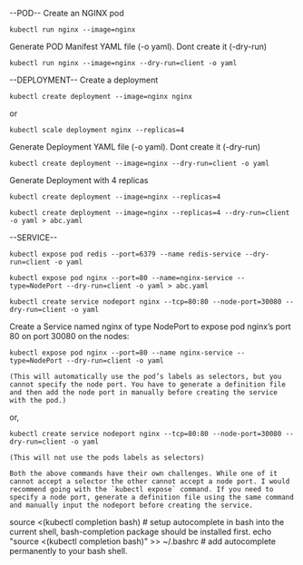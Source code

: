 --POD--
Create an NGINX pod

    kubectl run nginx --image=nginx

Generate POD Manifest YAML file (-o yaml). Dont create it (-dry-run)

    kubectl run nginx --image=nginx --dry-run=client -o yaml

--DEPLOYMENT--
Create a deployment

    kubectl create deployment --image=nginx nginx

or

    kubectl scale deployment nginx --replicas=4

Generate Deployment YAML file (-o yaml). Dont create it (-dry-run)

    kubectl create deployment --image=nginx --dry-run=client -o yaml

Generate Deployment with 4 replicas

    kubectl create deployment --image=nginx --replicas=4
    
    kubectl create deployment --image=nginx --replicas=4 --dry-run=client -o yaml > abc.yaml

--SERVICE--

    kubectl expose pod redis --port=6379 --name redis-service --dry-run=client -o yaml
    
    kubectl expose pod nginx --port=80 --name=nginx-service --type=NodePort --dry-run=client -o yaml > abc.yaml

    kubectl create service nodeport nginx --tcp=80:80 --node-port=30080 --dry-run=client -o yaml


Create a Service named nginx of type NodePort to expose pod nginx’s port 80 on port 30080 on the nodes:

    kubectl expose pod nginx --port=80 --name nginx-service --type=NodePort --dry-run=client -o yaml

    (This will automatically use the pod’s labels as selectors, but you cannot specify the node port. You have to generate a definition file and then add the node port in manually before creating the service with the pod.)  

or,

    kubectl create service nodeport nginx --tcp=80:80 --node-port=30080 --dry-run=client -o yaml

    (This will not use the pods labels as selectors)

    Both the above commands have their own challenges. While one of it cannot accept a selector the other cannot accept a node port. I would recommend going with the `kubectl expose` command. If you need to specify a node port, generate a definition file using the same command and manually input the nodeport before creating the service.


source <(kubectl completion bash) # setup autocomplete in bash into the current shell, bash-completion package should be installed first.
echo "source <(kubectl completion bash)" >> ~/.bashrc # add autocomplete permanently to your bash shell.


